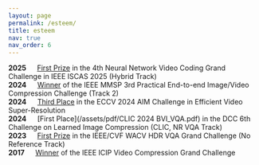 ```yaml
---
layout: page
permalink: /esteem/
title: esteem
nav: true
nav_order: 6
---
```


**2025**  &emsp;	[First Prize](/assets/img/ISCAS2025_GC.png) in the 4th Neural Network Video Coding Grand Challenge in IEEE ISCAS 2025 (Hybrid Track)<br>
**2024**  &emsp;	[Winner](/assets/pdf/MMSP_INRVC.pdf) of the IEEE MMSP 3rd Practical End-to-end Image/Video Compression Challenge (Track 2)<br>
**2024**  &emsp;	[Third Place](/assets/pdf/AIM2024-VSR.pdf) in the ECCV 2024 AIM Challenge in Efficient Video Super-Resolution<br>
**2024**  &emsp;	[First Place](/assets/pdf/CLIC 2024 BVI_VQA.pdf) in the DCC 6th Challenge on Learned Image Compression (CLIC, NR VQA Track)<br>
**2023**  &emsp;	[First Prize](/assets/pdf/WACV_2023.pdf) in the IEEE/CVF WACV HDR VQA Grand Challenge (No Reference Track)<br>
**2017**  &emsp;	[Winner](/assets/pdf/ICIP_2017.pdf) of the IEEE ICIP Video Compression Grand Challenge<br>

